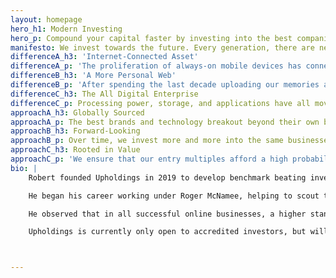 ```yaml
---
layout: homepage
hero_h1: Modern Investing
hero_p: Compound your capital faster by investing into the best companies building our future.
manifesto: We invest towards the future. Every generation, there are new market forces—driven by technology, regulatory, and social changes—that enable the best positioned companies to deliver better than average earnings growth. That’s our focus.
differenceA_h3: 'Internet-Connected Asset'
differenceA_p: 'The proliferation of always-on mobile devices has connected our houses, cars, and cash to the internet, resulting in new services like homesharing and mobile payments. Growing demand for these services is driving earnings for the companies and assets powering these new networks.'
differenceB_h3: 'A More Personal Web'
differenceB_p: 'After spending the last decade uploading our memories and preferences onto the web, we have entered a new era of personalization. Business models built around the individual are thriving: self-expression, targeted advertising, and collaboration tools.'
differenceC_h3: The All Digital Enterprise
differenceC_p: Processing power, storage, and applications have all moved into the cloud. Great investment opportunities are emerging in both the businesses providing these services as well as those poised to benefit the most from their use.
approachA_h3: Globally Sourced
approachA_p: The best brands and technology breakout beyond their own borders to become global leaders. So we scour the world for 25-30 leading multi-billion-market-cap companies.
approachB_h3: Forward-Looking
approachB_p: Over time, we invest more and more into the same businesses. Thus, we select for business models that can continue building market share for years to come.
approachC_h3: Rooted in Value
approachC_p: 'We ensure that our entry multiples afford a high probability for future share appreciation, and seek out companies that can generate a double digit return on newly invested capital.'
bio: |
    Robert founded Upholdings in 2019 to develop benchmark beating investment strategies for forward-looking investors.

    He began his career working under Roger McNamee, helping to scout through new opportunities created by the early rise of the internet. In 2013, he joined Everlane to help scale an online-first brand into a household name.

    He observed that in all successful online businesses, a higher standard of transparency, quality, and price is an absolute must. Upholdings was borne out of the frustration that legacy investment funds have yet to adjust to this new reality.

    Upholdings is currently only open to accredited investors, but will eventually be accessible via a tax- and fee-efficient ETF.



---
```

